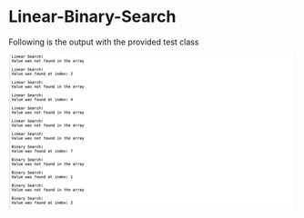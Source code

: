 # Linear-Binary-Search
Following is the output with the provided test class


![](https://github.com/zkhan33/Linear-Binary-Search/blob/master/ConsoleImg.png)
